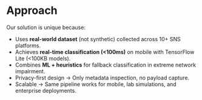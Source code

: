 # Approach

Our solution is unique because:
- Uses **real-world dataset** (not synthetic) collected across 10+ SNS platforms.
- Achieves **real-time classification (<100ms)** on mobile with TensorFlow Lite (<100KB models).
- Combines **ML + heuristics** for fallback classification in extreme network impairment.
- Privacy-first design → Only metadata inspection, no payload capture.
- Scalable → Same pipeline works for mobile, lab simulations, and enterprise deployments.
